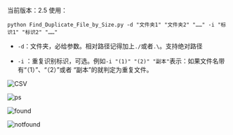 当前版本：2.5
使用：

`python Find_Duplicate_File_by_Size.py -d "文件夹1" "文件夹2" "……" -i "标识1" "标识2" "……"`

 - `-d`：文件夹，必给参数。相对路径记得加上`./`或者`.\`。支持绝对路径

 - `-i` ：重复识别标识，可选。例如`-i "(1)" "(2)" "副本"`表示：如果文件名带有“（1）”、“（2）”或者 “副本”的就判定为重复文件。


![CSV](https://images.gitee.com/uploads/images/2020/0801/153033_9eb39dc6_7423713.png "屏幕截图.png")

![ps](https://images.gitee.com/uploads/images/2020/0801/153108_a0e56178_7423713.png "屏幕截图.png")

![found](https://images.gitee.com/uploads/images/2020/0801/153217_4b9f1d5d_7423713.png "屏幕截图.png")

![notfound](https://images.gitee.com/uploads/images/2020/0801/153258_58eee415_7423713.png "屏幕截图.png")
